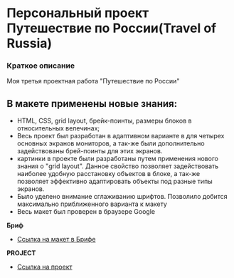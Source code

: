 
# Персональный проект Путешествие по России(Travel of Russia)
### Краткое описание
Моя третья проектная работа "Путешествие по России"

## В макете применены новые знания:
- HTML, CSS, grid layout, брейк-поинты, размеры блоков в относительных велечинах;
- Весь проект был разработан в адаптивном варианте в для четырех основных экранов мониторов, а так-же были дополнительно задействованы брей-поинты для этих экранов.
- картинки в проекте были разработаны путем применения нового знания о "grid layout". Данное свойство позволяет задействовать наиболее удобную расстановку объектов в блоке, а так-же позволяет эффективно адаптировать объекты под разные типы экранов.
- Было уделено внимание сглаживанию шрифтов. Позволило добится максимально приближенного варианта к макету
- Весь макет был проверен в браузере Google

**Бриф**

- [Ссылка на макет в Брифе](https://code.s3.yandex.net/web-developer/project-1/sprint-2-brief.pdf)

**PROJECT**

- [Ссылка на проект](https://arnodorian277.github.io/how-to-learn/)